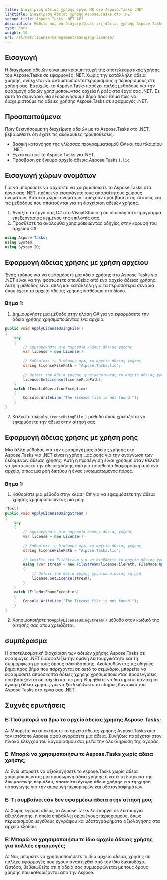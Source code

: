 ```yaml
---
title: Διαχείριση άδειας χρήσης έργου MS στο Aspose.Tasks .NET
linktitle: Διαχείριση άδειας χρήσης Aspose.Tasks στο .NET
second_title: Aspose.Tasks .NET API
description: Μάθετε πώς να διαχειρίζεστε τις άδειες χρήσης Aspose.Tasks σε εφαρμογές .NET απρόσκοπτα χρησιμοποιώντας προσεγγίσεις που βασίζονται σε αρχεία ή σε ροή.
type: docs
weight: 10
url: /el/net/license-management/managing-license/
---
```

## Εισαγωγή
Η διαχείριση αδειών είναι μια κρίσιμη πτυχή της αποτελεσματικής χρήσης του Aspose.Tasks σε εφαρμογές .NET. Χωρίς την κατάλληλη άδεια χρήσης, ενδέχεται να αντιμετωπίσετε περιορισμούς ή περιορισμούς στη χρήση σας. Ευτυχώς, το Aspose.Tasks παρέχει απλές μεθόδους για την εφαρμογή αδειών χρησιμοποιώντας αρχεία ή ροές στα έργα σας .NET. Σε αυτό το σεμινάριο, θα εξερευνήσουμε βήμα προς βήμα πώς να διαχειριστούμε τις άδειες χρήσης Aspose.Tasks σε εφαρμογές .NET.
## Προαπαιτούμενα
Πριν ξεκινήσουμε τη διαχείριση αδειών με το Aspose.Tasks στο .NET, βεβαιωθείτε ότι έχετε τις ακόλουθες προϋποθέσεις:
- Βασική κατανόηση της γλώσσας προγραμματισμού C# και του πλαισίου .NET.
- Εγκατέστησε το Aspose.Tasks για .NET.
- Πρόσβαση σε έγκυρο αρχείο άδειας Aspose.Tasks (`.lic`,
## Εισαγωγή χώρων ονομάτων
Για να μπορέσετε να αρχίσετε να χρησιμοποιείτε το Aspose.Tasks στο έργο σας .NET, πρέπει να εισαγάγετε τους απαραίτητους χώρους ονομάτων. Αυτοί οι χώροι ονομάτων παρέχουν πρόσβαση στις κλάσεις και τις μεθόδους που απαιτούνται για τη διαχείριση αδειών χρήσης.

1. Ανοίξτε το έργο σας C# στο Visual Studio ή σε οποιοδήποτε πρόγραμμα επεξεργασίας κειμένου της επιλογής σας.
2. Προσθέστε τα ακόλουθα χρησιμοποιώντας οδηγίες στην κορυφή του αρχείου C#:
```csharp
using Aspose.Tasks;
using System;
using System.IO;

```
## Εφαρμογή άδειας χρήσης με χρήση αρχείου
Ένας τρόπος για να εφαρμόσετε μια άδεια χρήσης στο Aspose.Tasks για .NET είναι να την φορτώσετε απευθείας από ένα αρχείο άδειας χρήσης. Αυτή η μέθοδος είναι απλή και κατάλληλη για τα περισσότερα σενάρια όπου έχετε το αρχείο άδειας χρήσης διαθέσιμο στο δίσκο.
### Βήμα 1:
1. Δημιουργήστε μια μέθοδο στην κλάση C# για να εφαρμόσετε την άδεια χρήσης χρησιμοποιώντας ένα αρχείο:
```csharp
public void ApplyLicenseUsingFile()
{
    try
    {
        // Δημιουργήστε μια παρουσία κλάσης άδειας χρήσης
        var license = new License();
        
        // Καθορίστε τη διαδρομή προς το αρχείο άδειας χρήσης
        string licenseFilePath = "Aspose.Tasks.lic";
        
        // Ορίστε την άδεια χρήσης χρησιμοποιώντας το αρχείο άδειας χρήσης
        license.SetLicense(licenseFilePath);
    }
    catch (InvalidOperationException)
    {
        Console.WriteLine("The license file is not found.");
    }
}
```
2.  Καλέστε το`ApplyLicenseUsingFile()` μέθοδο όπου χρειάζεται να εφαρμόσετε την άδεια στην αίτησή σας.
## Εφαρμογή άδειας χρήσης με χρήση ροής
Μια άλλη μέθοδος για την εφαρμογή μιας άδειας χρήσης στο Aspose.Tasks για .NET είναι η χρήση μιας ροής για την ανάγνωση των δεδομένων άδειας χρήσης. Αυτή η προσέγγιση είναι χρήσιμη όταν θέλετε να φορτώσετε την άδεια χρήσης από μια τοποθεσία διαφορετική από ένα αρχείο, όπως μια ροή δικτύου ή ένας ενσωματωμένος πόρος.
### Βήμα 1:
1. Καθορίστε μια μέθοδο στην κλάση C# για να εφαρμόσετε την άδεια χρήσης χρησιμοποιώντας μια ροή:
```csharp
[Test]
public void ApplyLicenseUsingStream()
{
    try
    {
        // Δημιουργήστε μια παρουσία κλάσης άδειας χρήσης
        var license = new License();
        
        // Καθορίστε τη διαδρομή προς το αρχείο άδειας χρήσης
        string licenseFilePath = "Aspose.Tasks.lic";
        
        // Ανοίξτε ένα FileStream για να διαβάσετε το αρχείο άδειας χρήσης
        using (var stream = new FileStream(licenseFilePath, FileMode.Open))
        {
            // Ορίστε την άδεια χρήσης χρησιμοποιώντας τη ροή
            license.SetLicense(stream);
        }
    }
    catch (FileNotFoundException)
    {
        Console.WriteLine("The license file is not found.");
    }
}
```
2.  Χρησιμοποιήστε το`ApplyLicenseUsingStream()` μέθοδο στον κωδικό της αίτησής σας όπου χρειάζεται.
## συμπέρασμα
Η αποτελεσματική διαχείριση των αδειών χρήσης Aspose.Tasks σε εφαρμογές .NET διασφαλίζει την ομαλή λειτουργικότητα και τη συμμόρφωση με τους όρους αδειοδότησης. Ακολουθώντας τις οδηγίες βήμα προς βήμα που παρέχονται σε αυτό το σεμινάριο, μπορείτε να εφαρμόσετε απρόσκοπτα άδειες χρήσης χρησιμοποιώντας προσεγγίσεις που βασίζονται σε αρχεία και σε ροή. Θυμηθείτε να διατηρείτε πάντα μια έγκυρη άδεια χρήσης για να ξεκλειδώσετε το πλήρες δυναμικό του Aspose.Tasks στα έργα σας .NET.
## Συχνές ερωτήσεις
### Ε: Πού μπορώ να βρω το αρχείο άδειας χρήσης Aspose.Tasks;

Α: Μπορείτε να αποκτήσετε το αρχείο άδειας χρήσης Aspose.Tasks από τον ιστότοπο Aspose αφού αγοράσετε μια άδεια. Συνήθως παρέχεται στον πίνακα ελέγχου του λογαριασμού σας μετά την ολοκλήρωση της αγοράς.

### Ε: Μπορώ να χρησιμοποιήσω το Aspose.Tasks χωρίς άδεια χρήσης;

Α: Ενώ μπορείτε να αξιολογήσετε το Aspose.Tasks χωρίς άδεια χρησιμοποιώντας μια προσωρινή άδεια χρήσης ή κατά τη διάρκεια της δοκιμαστικής περιόδου, απαιτείται έγκυρη άδεια χρήσης για τη χρήση παραγωγής για την αποφυγή περιορισμών και υδατογραφημάτων.

### Ε: Τι συμβαίνει εάν δεν εφαρμόσω άδεια στην αίτησή μου;

Α: Χωρίς έγκυρη άδεια, το Aspose.Tasks λειτουργεί σε λειτουργία αξιολόγησης, η οποία επιβάλλει ορισμένους περιορισμούς, όπως περιορισμούς μεγέθους εγγράφου και υδατογραφήματα αξιολόγησης στα αρχεία εξόδου.

### Ε: Μπορώ να χρησιμοποιήσω το ίδιο αρχείο άδειας χρήσης για πολλές εφαρμογές;

Α: Ναι, μπορείτε να χρησιμοποιήσετε το ίδιο αρχείο άδειας χρήσης σε πολλές εφαρμογές που έχουν αναπτυχθεί από τον ίδιο δικαιοδόχο. Ωστόσο, βεβαιωθείτε ότι η άδειά σας συμμορφώνεται με τους όρους χρήσης που καθορίζονται από την Aspose.